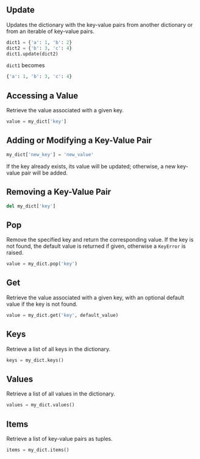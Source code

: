 ## Update

Updates the dictionary with the key-value pairs from another dictionary or from an iterable of key-value pairs.

```python
dict1 = {'a': 1, 'b': 2}
dict2 = {'b': 3, 'c': 4}
dict1.update(dict2)
```

`dict1` becomes

```python
{'a': 1, 'b': 3, 'c': 4}
```

## Accessing a Value

Retrieve the value associated with a given key.

```python
value = my_dict['key']
```

## Adding or Modifying a Key-Value Pair

```python
my_dict['new_key'] = 'new_value'
```

If the key already exists, its value will be updated; otherwise, a new key-value pair will be added.

## Removing a Key-Value Pair

```python
del my_dict['key']
```

## Pop

Remove the specified key and return the corresponding value. If the key is not found, the default value is returned if given, otherwise a `KeyError` is raised.

```python
value = my_dict.pop('key')
```

## Get

Retrieve the value associated with a given key, with an optional default value if the key is not found.

```python
value = my_dict.get('key', default_value)
```

## Keys

Retrieve a list of all keys in the dictionary.

```python
keys = my_dict.keys()
```

## Values

Retrieve a list of all values in the dictionary.

```python
values = my_dict.values()
```

## Items

Retrieve a list of key-value pairs as tuples.

```python
items = my_dict.items()
```
